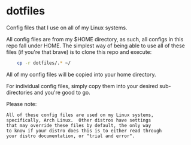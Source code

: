 dotfiles
==========

Config files that I use on all of my Linux systems.

All config files are from my $HOME directory, as such, all configs
in this repo fall under HOME.  The simplest way of being able
to use all of these files (if you're that brave) is to clone
this repo and execute:

```bash
	cp -r dotfiles/.* ~/
```

All of my config files will be copied into your home directory.

For individual config files, simply copy them into your desired
sub-directories and you're good to go.

Please note:

	All of these config files are used on my Linux systems,
	specifically, Arch Linux.  Other distros have settings
	that may override these files by default, the only way
	to know if your distro does this is to either read through
	your distro documentation, or "trial and error".
